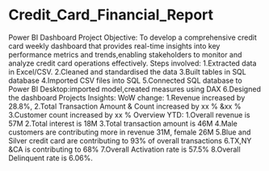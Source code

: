 # Credit_Card_Financial_Report
Power BI Dashboard
Project Objective: To develop a comprehensive credit card weekly dashboard that provides real-time insights into key performance metrics and trends,enabling stakeholders to monitor and analyze credit card operations effectively. 
Steps involved:
 1.Extracted data in Excel/CSV.
 2.Cleaned and standardised the data
 3.Built tables in SQL database
 4.Imported CSV files into SQL
 5.Connected SQL database to Power BI Desktop:imported model,created measures using DAX
 6.Designed the dashboard
Projects Insights:
WoW change:
 1.Revenue increased by 28.8%,
 2.Total Transaction Amount & Count increased by xx % &xx %
 3.Customer count increased by xx %
Overview YTD:
 1.Overall revenue is 57M
 2.Total interest is 18M
 3.Total transaction amount is 46M
 4.Male customers are contributing more in revenue 31M, female 26M
 5.Blue and Silver credit card are contributing to 93% of overall transactions
 6.TX,NY &CA is contributing to 68%
 7.Overall Activation rate is 57.5%
 8.Overall Delinquent rate is 6.06%.
